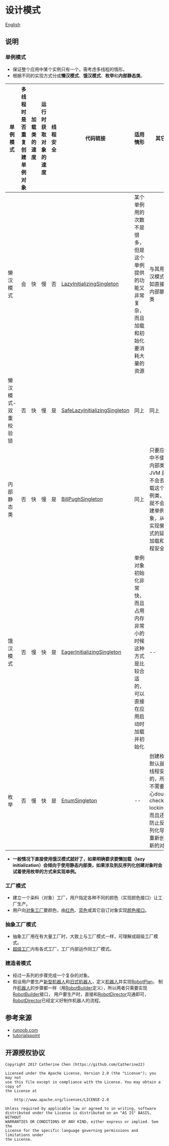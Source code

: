 # 设计模式

[English]


## 说明

### 单例模式

- 保证整个应用中某个实例只有一个，需考虑多线程的情形。
- 根据不同的实现方式分成**懒汉模式**、**饿汉模式**、**枚举**和**内部静态类**。

| 单例模式 | 多线程时是否重复创建单例对象 | 加载类的速度 | 运行时获取对象的速度 | 线程安全 | 代码链接 | 适用情形 | 其它 |
| -- | -- | -- | -- | -- | -- | -- | -- |
| 懒汉模式 | 会 | 快 | 慢 | 否 | [LazyInitializingSingleton] | 某个单例用的次数不是很多，但是这个单例提供的功能又非常复杂，而且加载和初始化要消耗大量的资源 | 与其用懒汉模式不如直接用内部静态类 |
| 懒汉模式-双重校验锁 | 否 | 快 | 慢 | 是 | [SafeLazyInitializingSingleton] | 同上 | 同上 |
| 内部静态类 | 否 | 快 | 慢 | 是 | [BillPughSingleton] | 同上 | 只要应用中不使用内部类 JVM 就不会去加载这个单例类，也就不会创建单例对象，从而实现懒汉式的延迟加载和线程安全。 |
| 饿汉模式 | 否 | 慢 | 快 | 是 | [EagerInitializingSingleton] | 单例对象初始化非常快，而且占用内存非常小的时候这种方式是比较合适的，可以直接在应用启动时加载并初始化 | -- |
| 枚举 | 否 | 慢 | 快 | 是 | [EnumSingleton] | -- | 创建枚举默认就是线程安全的，所以不需要担心double checked locking，而且还能防止反序列化导致重新创建新的对象 |

- **一般情况下直接使用饿汉模式就好了，如果明确要求要懒加载（lazy initialization）会倾向于使用静态内部类，如果涉及到反序列化创建对象时会试着使用枚举的方式来实现单例。**


### 工厂模式
- 建立一个染料（对象）工厂，用户指定各种不同的颜色（实现颜色接口）让工厂生产。
- 用户向[对象工厂]要颜色，由[红色]、[蓝色]或其它自订对象实现[颜色接口]。

### 抽象工厂模式
- 抽象工厂用在有大量工厂时，大致上与工厂模式一样，可理解成超级工厂模式。
- [超级工厂]内有各式工厂，工厂内部运作同工厂模式。

### 建造者模式
- 经过一系列的步骤完成一个复杂的对象。
- 假设用户要生产[新型机器人]和[旧式机器人]，定义[机器人]并实现[RobotPlan]，
制作[机器人]的步骤都一样（用[RobotBuilder]定义），所以两者只需要实现[RobotBuilder]接口，
用户要生产时，直接和[RobotDirector]沟通即可，[RobotDirector]已经定义好制作机器人的流程。


## 参考来源
- [runoob.com]
- [tutorialspoint]

## 开源授权协议

  ```
  Copyright 2017 Catherine Chen (https://github.com/Catherine22)

  Licensed under the Apache License, Version 2.0 (the "License"); you may not
  use this file except in compliance with the License. You may obtain a copy of
  the License at

      http://www.apache.org/licenses/LICENSE-2.0

  Unless required by applicable law or agreed to in writing, software
  distributed under the License is distributed on an "AS IS" BASIS, WITHOUT
  WARRANTIES OR CONDITIONS OF ANY KIND, either express or implied. See the
  License for the specific language governing permissions and limitations under
  the License.
  ```

[tutorialspoint]:<https://www.tutorialspoint.com/design_pattern/index.htm>
[runoob.com]:<http://www.runoob.com/design-pattern/design-pattern-tutorial.html>
[English]:<https://github.com/Catherine22/DesignPattern/blob/master/README.md>
[LazyInitializingSingleton]:<https://github.com/Catherine22/DesignPattern/blob/master/src/com/catherine/singleton/LazyInitializingSingleton.java>
[SafeLazyInitializingSingleton]:<https://github.com/Catherine22/DesignPattern/blob/master/src/com/catherine/singleton/SafeLazyInitializingSingleton.java>
[BillPughSingleton]:<https://github.com/Catherine22/DesignPattern/blob/master/src/com/catherine/singleton/BillPughSingleton.java>
[EagerInitializingSingleton]:<https://github.com/Catherine22/DesignPattern/blob/master/src/com/catherine/singleton/EagerInitializingSingleton.java>
[EnumSingleton]:<https://github.com/Catherine22/DesignPattern/blob/master/src/com/catherine/singleton/EnumSingleton.java>
[对象工厂]:<https://github.com/Catherine22/DesignPattern/tree/master/src/com/catherine/factory/ColorFactory.java>
[颜色接口]:<https://github.com/Catherine22/DesignPattern/blob/master/src/com/catherine/factory/Color.java>
[红色]:<https://github.com/Catherine22/DesignPattern/blob/master/src/com/catherine/factory/Red.java>
[蓝色]:<https://github.com/Catherine22/DesignPattern/blob/master/src/com/catherine/factory/Blue.java>
[超级工厂]:<https://github.com/Catherine22/DesignPattern/tree/master/src/com/catherine/abstract_factory/CarFactory.java>
[新型机器人]:<https://github.com/Catherine22/DesignPattern/tree/master/src/com/catherine/builder/NewStyleRobotBuilder.java>
[旧式机器人]:<https://github.com/Catherine22/DesignPattern/tree/master/src/com/catherine/builder/OldStyleRobotBuilder.java>
[RobotBuilder]:<https://github.com/Catherine22/DesignPattern/tree/master/src/com/catherine/builder/RobotBuilder.java>
[机器人]:<https://github.com/Catherine22/DesignPattern/tree/master/src/com/catherine/builder/Robot.java>
[RobotPlan]:<https://github.com/Catherine22/DesignPattern/tree/master/src/com/catherine/builder/RobotPlan.java>
[RobotDirector]:<https://github.com/Catherine22/DesignPattern/tree/master/src/com/catherine/builder/RobotDirector.java>
